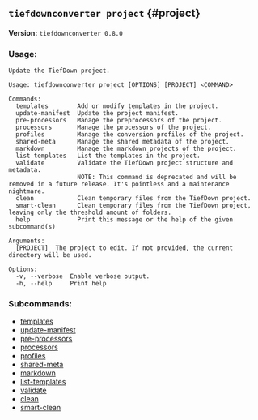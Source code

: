 ## `tiefdownconverter project` {#project}

**Version:** `tiefdownconverter 0.8.0`

### Usage:

```
Update the TiefDown project.

Usage: tiefdownconverter project [OPTIONS] [PROJECT] <COMMAND>

Commands:
  templates        Add or modify templates in the project.
  update-manifest  Update the project manifest.
  pre-processors   Manage the preprocessors of the project.
  processors       Manage the processors of the project.
  profiles         Manage the conversion profiles of the project.
  shared-meta      Manage the shared metadata of the project.
  markdown         Manage the markdown projects of the project.
  list-templates   List the templates in the project.
  validate         Validate the TiefDown project structure and metadata.
                   NOTE: This command is deprecated and will be removed in a future release. It's pointless and a maintenance nightmare.
  clean            Clean temporary files from the TiefDown project.
  smart-clean      Clean temporary files from the TiefDown project, leaving only the threshold amount of folders.
  help             Print this message or the help of the given subcommand(s)

Arguments:
  [PROJECT]  The project to edit. If not provided, the current directory will be used.

Options:
  -v, --verbose  Enable verbose output.
  -h, --help     Print help
```

### Subcommands:

- [templates](#projecttemplates)
- [update-manifest](#projectupdate-manifest)
- [pre-processors](#projectpre-processors)
- [processors](#projectprocessors)
- [profiles](#projectprofiles)
- [shared-meta](#projectshared-meta)
- [markdown](#projectmarkdown)
- [list-templates](#projectlist-templates)
- [validate](#projectvalidate)
- [clean](#projectclean)
- [smart-clean](#projectsmart-clean)
